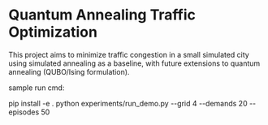 # Quantum Annealing Traffic Optimization

This project aims to minimize traffic congestion in a small simulated city using simulated annealing as a baseline, with future extensions to quantum annealing (QUBO/Ising formulation).


sample run cmd:

pip install -e .
python experiments/run_demo.py --grid 4 --demands 20 --episodes 50
